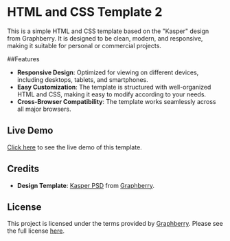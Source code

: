 # HTML and CSS Template 2
This is a simple HTML and CSS template based on the "Kasper" design from Graphberry. It is designed to be clean, modern, and responsive, making it suitable for personal or commercial projects. 

##Features
- **Responsive Design**: Optimized for viewing on different devices, including desktops, tablets, and smartphones.
- **Easy Customization**: The template is structured with well-organized HTML and CSS, making it easy to modify according to your needs.
- **Cross-Browser Compatibility**: The template works seamlessly across all major browsers.

## Live Demo

[Click here](https://elazawy.github.io/HTML_and_CSS_Template_2/) to see the live demo of this template.

## Credits

- **Design Template**: [Kasper PSD](https://www.graphberry.com/item/kasper) from [Graphberry](https://www.graphberry.com/).

## License

This project is licensed under the terms provided by [Graphberry](https://www.graphberry.com/). Please see the full license [here](LICENSE.md).
